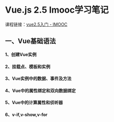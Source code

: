 # Vue.js 2.5 Imooc学习笔记

课程链接：[vue2.5入门 - IMOOC](https://www.imooc.com/learn/980)

## 一、Vue基础语法

#### 1、创建Vue实例

#### 2、挂载点、模板和实例

#### 3、Vue实例中的数据、事件及方法

#### 4、Vue中的属性绑定和双向数据绑定

#### 5、Vue中的计算属性和侦听器

#### 6、v-if,v-show,v-for

